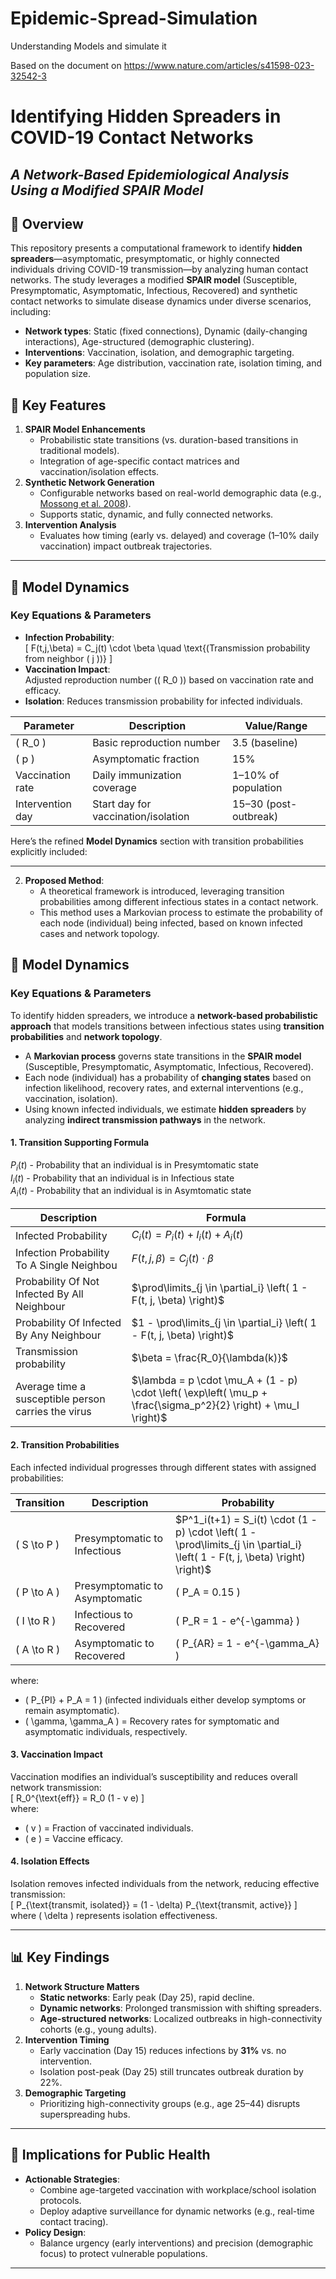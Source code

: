 # Epidemic-Spread-Simulation
Understanding Models and simulate it

Based on the document on https://www.nature.com/articles/s41598-023-32542-3

# Identifying Hidden Spreaders in COVID-19 Contact Networks  
*A Network-Based Epidemiological Analysis Using a Modified SPAIR Model*  
---

## 📌 Overview  
This repository presents a computational framework to identify **hidden spreaders**—asymptomatic, presymptomatic, or highly connected individuals driving COVID-19 transmission—by analyzing human contact networks. The study leverages a modified **SPAIR model** (Susceptible, Presymptomatic, Asymptomatic, Infectious, Recovered) and synthetic contact networks to simulate disease dynamics under diverse scenarios, including:  
- **Network types**: Static (fixed connections), Dynamic (daily-changing interactions), Age-structured (demographic clustering).  
- **Interventions**: Vaccination, isolation, and demographic targeting.  
- **Key parameters**: Age distribution, vaccination rate, isolation timing, and population size.  

## 🔑 Key Features  
1. **SPAIR Model Enhancements**  
   - Probabilistic state transitions (vs. duration-based transitions in traditional models).  
   - Integration of age-specific contact matrices and vaccination/isolation effects.  
2. **Synthetic Network Generation**  
   - Configurable networks based on real-world demographic data (e.g., [Mossong et al. 2008](https://doi.org/10.1371/journal.pmed.0050074)).  
   - Supports static, dynamic, and fully connected networks.  
3. **Intervention Analysis**  
   - Evaluates how timing (early vs. delayed) and coverage (1–10% daily vaccination) impact outbreak trajectories.  

---


## 🧬 Model Dynamics  
### Key Equations & Parameters  
- **Infection Probability**:  
  \[
  F(t,j,\beta) = C_j(t) \cdot \beta \quad \text{(Transmission probability from neighbor \( j \))}
  \]  
- **Vaccination Impact**:  
  Adjusted reproduction number (\( R_0 \)) based on vaccination rate and efficacy.  
- **Isolation**: Reduces transmission probability for infected individuals.  

| Parameter       | Description                          | Value/Range      |  
|-----------------|--------------------------------------|------------------|  
| \( R_0 \)       | Basic reproduction number           | 3.5 (baseline)   |  
| \( p \)         | Asymptomatic fraction               | 15%              |  
| Vaccination rate| Daily immunization coverage         | 1–10% of population |  
| Intervention day| Start day for vaccination/isolation | 15–30 (post-outbreak)|  

Here’s the refined **Model Dynamics** section with transition probabilities explicitly included:  

---

2. **Proposed Method**:
   - A theoretical framework is introduced, leveraging transition probabilities among different infectious states in a contact network.
   - This method uses a Markovian process to estimate the probability of each node (individual) being infected, based on known infected cases and network topology.

## 🧬 Model Dynamics  
### Key Equations & Parameters  
To identify hidden spreaders, we introduce a **network-based probabilistic approach** that models transitions between infectious states using **transition probabilities** and **network topology**.  

- A **Markovian process** governs state transitions in the **SPAIR model** (Susceptible, Presymptomatic, Asymptomatic, Infectious, Recovered).  
- Each node (individual) has a probability of **changing states** based on infection likelihood, recovery rates, and external interventions (e.g., vaccination, isolation).  
- Using known infected individuals, we estimate **hidden spreaders** by analyzing **indirect transmission pathways** in the network.  

#### **1. Transition Supporting Formula**  
$P_i(t)$ - Probability that an individual is in Presymtomatic state </br>
$I_i(t)$ - Probability that an individual is in Infectious state  </br>
$A_i(t)$ - Probability that an individual is in Asymtomatic state </br>

| Description | Formula |
|------------|-------------|
| Infected Probability | $C_i(t) = P_i(t) + I_i(t) + A_i(t)$ |
| Infection Probability To A Single Neighbou | $F(t, j, \beta) = C_j(t) \cdot \beta$ |
| Probability Of Not Infected By All Neighbour | $\prod\limits_{j \in \partial_i} \left( 1 - F(t, j, \beta) \right)$ |
| Probability Of Infected By Any Neighbour | $1 - \prod\limits_{j \in \partial_i} \left( 1 - F(t, j, \beta) \right)$   |
| Transmission probability | $\beta = \frac{R_0}{\lambda(k)}$ |
| Average time a susceptible person carries the virus | $\lambda = p \cdot \mu_A + (1 - p) \cdot \left( \exp\left( \mu_p + \frac{\sigma_p^2}{2} \right) + \mu_I \right)$ |


#### **2. Transition Probabilities**  
Each infected individual progresses through different states with assigned probabilities:  

| Transition | Description | Probability |
|------------|------------|-------------|
| \( S \to P \) | Presymptomatic to Infectious | $P^1_i(t+1) = S_i(t) \cdot (1 - p) \cdot \left( 1 - \prod\limits_{j \in \partial_i} \left( 1 - F(t, j, \beta) \right) \right)$ |
| \( P \to A \) | Presymptomatic to Asymptomatic | \( P_A = 0.15 \) |
| \( I \to R \) | Infectious to Recovered | \( P_R = 1 - e^{-\gamma} \) |
| \( A \to R \) | Asymptomatic to Recovered | \( P_{AR} = 1 - e^{-\gamma_A} \) |

where:  
- \( P_{PI} + P_A = 1 \) (infected individuals either develop symptoms or remain asymptomatic).  
- \( \gamma, \gamma_A \) = Recovery rates for symptomatic and asymptomatic individuals, respectively.  


#### **3. Vaccination Impact**  
Vaccination modifies an individual’s susceptibility and reduces overall network transmission:  
\[
R_0^{\text{eff}} = R_0 (1 - v e)
\]  
where:  
- \( v \) = Fraction of vaccinated individuals.  
- \( e \) = Vaccine efficacy.  

#### **4. Isolation Effects**  
Isolation removes infected individuals from the network, reducing effective transmission:  
\[
P_{\text{transmit, isolated}} = (1 - \delta) P_{\text{transmit, active}}
\]  
where \( \delta \) represents isolation effectiveness.  

---

## 📊 Key Findings  
1. **Network Structure Matters**  
   - **Static networks**: Early peak (Day 25), rapid decline.  
   - **Dynamic networks**: Prolonged transmission with shifting spreaders.  
   - **Age-structured networks**: Localized outbreaks in high-connectivity cohorts (e.g., young adults).  
2. **Intervention Timing**  
   - Early vaccination (Day 15) reduces infections by **31%** vs. no intervention.  
   - Isolation post-peak (Day 25) still truncates outbreak duration by 22%.  
3. **Demographic Targeting**  
   - Prioritizing high-connectivity groups (e.g., age 25–44) disrupts superspreading hubs.  

---

## 🎯 Implications for Public Health  
- **Actionable Strategies**:  
  - Combine age-targeted vaccination with workplace/school isolation protocols.  
  - Deploy adaptive surveillance for dynamic networks (e.g., real-time contact tracing).  
- **Policy Design**:  
  - Balance urgency (early interventions) and precision (demographic focus) to protect vulnerable populations.  

---





